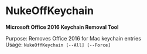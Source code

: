 # NukeOffKeychain
<b>Microsoft Office 2016 Keychain Removal Tool</b>

Purpose: Removes Office 2016 for Mac keychain entries</br>
Usage: `NukeOffKeychain [--All] [--Force]`</br>
